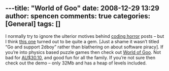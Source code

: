 ---title: "World of Goo"
date: 2008-12-29 13:29
author: spencen
comments: true
categories: [General]
tags: []
---
I normally try to ignore the ulterior motives behind <a href="http://www.codinghorror.com/blog/" target="_blank">coding horror</a> posts – but I think <a href="http://www.codinghorror.com/blog/archives/001201.html" target="_blank">this one</a> turned out to be quite a gem. [Just a shame it wasn’t titled “Go and support 2dboy” rather than blathering on about software piracy]. If you’re into physics based puzzle games then check out <a href="http://www.worldofgoo.com" target="_blank">World of Goo</a>. Not bad for <a href="http://2dboy.com/games.php" target="_blank">AU$30.10</a>, and good fun for all the family. If you’re not sure then check out the demo – only 32Mb and has a heap of levels included.


